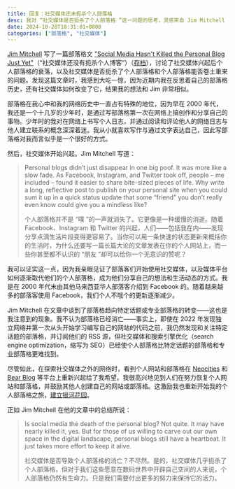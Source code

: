 ```yaml
---
title: 回复：社交媒体还未扼杀个人部落格
desc: 我对 “社交媒体是否扼杀了个人部落格 ”这一问题的思考，灵感来自 Jim Mitchell 的部落格文章。
date: 2024-10-28T18:31:01+0800
categories: ["部落格", "社交媒体"]
---
```


[Jim Mitchell](https://jimmitchell.org/) 写了一篇部落格文 ["Social Media Hasn't Killed the Personal Blog Just Yet"](https://jimmitchell.org/2024/09/21/social-media-hasnt.html)（“社交媒体还没有扼杀个人博客”）（[存档](https://archive.is/G89vw)），讨论了社交媒体兴起后个人部落格的衰落，以及社交媒体是否扼杀了个人部落格和个人部落格能否卷土重来的问题。发现这篇文章时，我感到大吃一惊，因为近期内我在反思着自己的部落格历史，还有社交媒体如何改变了它，结果我的想法和 Jim 非常相似。

部落格在我心中和我的网络历史中一直占有特殊的地位，因为早在 2000 年代，我还是一个十几岁的少年时，是通过写部落格第一次在网络上搞创作和分享自己的事物。少年时的我对在网络上书写个人日志，并通过阅读和评论他人的网络日志与他人建立联系的概念深深着迷。我从小就喜欢写作与通过文字表达自己，因此写部落格对我而言似乎是一个很好的方式。

然后，社交媒体开始兴起。Jim Mitchell 写道：

> Personal blogs didn’t just disappear in one big poof. It was more like a slow fade. As Facebook, Instagram, and Twitter took off, people – me included – found it easier to share bite-sized pieces of life. Why write a long, reflective post to publish on your personal site when you could sum it up in a quick status update that some “friend” you don’t really even know could give you a mindless like?
>
> 个人部落格并不是 “噗 ”的一声就消失了。它更像是一种缓慢的消逝。随着 Facebook、Instagram 和 Twitter 的兴起，人们——包括我在内——发现分享点滴生活片段变得更容易了。当你可以用一条快速的状态更新来概括你的生活时，为什么还要写一篇长篇大论的文章发表在你的个人网站上，而一些你甚至都不认识的 “朋友 ”却可以给你一个无意识的赞呢？

我可以证实这一点，因为我亲眼见证了部落客们开始使用社交媒体，以及媒体平台如何逐渐取代他们的个人部落格，成为他们分享自己的想法和生活动态的方式。我是在 2000 年代末由其他马来西亚华人部落客介绍到 Facebook 的。随着越来越多的部落客使用 Facebook，我们个人不哦个的更新逐渐减少。

Jim Mitchell 在文章中谈到了部落格趋向特定话题或专业部落格的转变——这也是我注意到的现象。我不认为部落格已经消亡——事实上，即使在 2022 年发现独立网络并第一次从头开始学习编写自己的网站的代码之前，我仍然发现和关注特定话题的部落格，并订阅他们的 RSS 源，但社交媒体和搜索引擎优化（search engine optimization，缩写为 SEO）已经使个人部落格比特定话题的部落格和专业部落格更难找到。

尽管如此，在探索社交媒体之外的网络时，看到个人网站和部落格在 [Neocities](https://neocities.org/) 和 [Bear Blog](https://bearblog.dev/) 等平台上重新兴起给了我希望。我很高兴地见到人们在努力恢复个人网站和部落格，并鼓励其他人创建自己的网站或部落格。这激励我也重新开始我的个人部落格之旅，[建立银河花园](2024-10-08-welcome-to-galaxy-garden.md)。

正如 Jim Mitchell 在他的文章中的总结所说：

> Is social media the death of the personal blog? Not quite. It may have nearly killed it, yes. But for those of us willing to carve out our own space in the digital landscape, personal blogs still have a heartbeat. It just takes more effort to keep it alive.
>
> 社交媒体是否导致个人部落格的消亡？不尽然。是的，社交媒体几乎扼杀了个人部落格，但对于我们这些愿意在数码世界中开辟自己空间的人来说，个人部落格仍然有生命力。只是我们需要付出更多的努力来保持它的活力。
